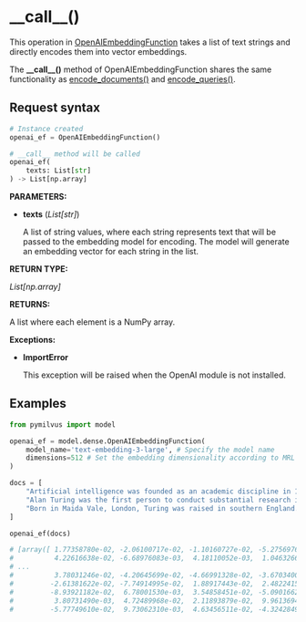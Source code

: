 # \_\_call\_\_()

This operation in [OpenAIEmbeddingFunction](OpenAIEmbeddingFunction.md) takes a list of text strings and directly encodes them into vector embeddings.

The **\_\_call\_\_()** method of OpenAIEmbeddingFunction shares the same functionality as [encode_documents()](encode_documents.md) and [encode_queries()](encode_queries.md).

## Request syntax

```python
# Instance created
openai_ef = OpenAIEmbeddingFunction()

# __call__ method will be called
openai_ef(
    texts: List[str]
) -> List[np.array]
```

**PARAMETERS:**

- **texts** (*List[str]*)

    A list of string values, where each string represents text that will be passed to the embedding model for encoding. The model will generate an embedding vector for each string in the list.

**RETURN TYPE:**

*List[np.array]*

**RETURNS:**

A list where each element is a NumPy array.

**Exceptions:**

- **ImportError**

    This exception will be raised when the OpenAI module is not installed.

## Examples

```python
from pymilvus import model

openai_ef = model.dense.OpenAIEmbeddingFunction(
    model_name='text-embedding-3-large', # Specify the model name
    dimensions=512 # Set the embedding dimensionality according to MRL feature.
)

docs = [
    "Artificial intelligence was founded as an academic discipline in 1956.",
    "Alan Turing was the first person to conduct substantial research in AI.",
    "Born in Maida Vale, London, Turing was raised in southern England.",
]

openai_ef(docs)

# [array([ 1.77358780e-02, -2.06100717e-02, -1.10160727e-02, -5.27569763e-02,
#          4.22616638e-02, -6.68976083e-03,  4.18110052e-03,  1.04632668e-01,
# ...
#          3.78031246e-02, -4.20645699e-02, -4.66991328e-02, -3.67034003e-02,
#         -2.61381622e-02, -7.74914995e-02,  1.88917443e-02,  2.48224158e-02,
#         -8.93921182e-02,  6.78001530e-03,  3.54858451e-02, -5.09016626e-02,
#          3.80731490e-03,  4.72489968e-02,  2.11893879e-02,  9.96136945e-03,
#         -5.77749610e-02,  9.73062310e-03,  4.63456511e-02, -4.32428494e-02])]
```

